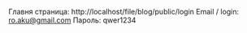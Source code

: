 

Главня страница: http://localhost/file/blog/public/login 
Email / login: ro.aku@gmail.com
Пароль: qwer1234
<!-- * Задача была не тежялой, способен на более трудное. Единственное что я упустил, это Nginx который никак не устанавливался на мой windows)). Почти не работал над дизайном сайта. -->
